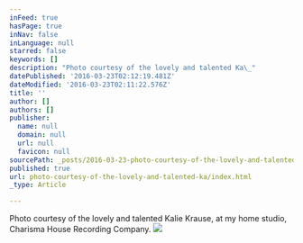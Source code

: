 ```yaml
---
inFeed: true
hasPage: true
inNav: false
inLanguage: null
starred: false
keywords: []
description: "Photo courtesy of the lovely and talented Ka\_"
datePublished: '2016-03-23T02:12:19.481Z'
dateModified: '2016-03-23T02:11:22.576Z'
title: ''
author: []
authors: []
publisher:
  name: null
  domain: null
  url: null
  favicon: null
sourcePath: _posts/2016-03-23-photo-courtesy-of-the-lovely-and-talented-ka.md
published: true
url: photo-courtesy-of-the-lovely-and-talented-ka/index.html
_type: Article

---
```

Photo courtesy of the lovely and talented Kalie Krause, at my home studio, Charisma House Recording Company.  ![](https://the-grid-user-content.s3-us-west-2.amazonaws.com/a2d96557-c1b9-434b-8388-2ad0167d7cca.jpg)